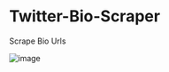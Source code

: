 # Twitter-Bio-Scraper
Scrape Bio Urls


![image](https://github.com/Terminal1337/Twitter-Bio-Scraper/assets/95563109/eab11aa9-969a-4d77-abf2-ad56777d226b)
